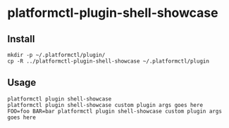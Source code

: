 # platformctl-plugin-shell-showcase

## Install

```shell
mkdir -p ~/.platformctl/plugin/
cp -R ../platformctl-plugin-shell-showcase ~/.platformctl/plugin
```

## Usage

```shell
platformctl plugin shell-showcase
platformctl plugin shell-showcase custom plugin args goes here
FOO=foo BAR=bar platformctl plugin shell-showcase custom plugin args goes here
```
